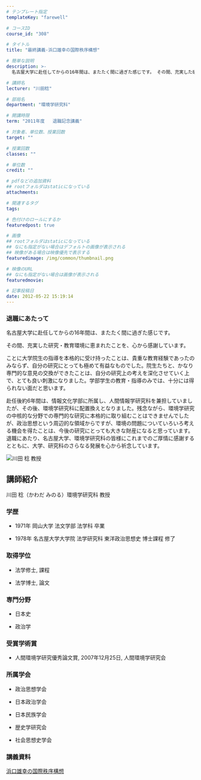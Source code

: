```yaml
---
# テンプレート指定
templateKey: "farewell"

# コースID
course_id: "308"

# タイトル
title: "最終講義-浜口雄幸の国際秩序構想"

# 簡単な説明
description: >-
  名古屋大学に赴任してからの16年間は、またたく間に過ぎた感じです。 その間、充実した研究・教育環境に恵まれたことを、心から感謝しています。 ことに大学院生の指導を本格的に受け持ったこと...

# 講師名
lecturer: "川田稔"

# 部局名
department: "環境学研究科"

# 開講時限
term: "2011年度	退職記念講義"

# 対象者、単位数、授業回数
target: ""

# 授業回数
classes: ""

# 単位数
credit: ""

# pdfなどの追加資料
## rootフォルダはstaticになっている
attachments: 

# 関連するタグ
tags:

# 色付けのロールにするか
featuredpost: true

# 画像
## rootフォルダはstaticになっている
## なにも指定がない場合はデフォルトの画像が表示される
## 映像がある場合は映像優先で表示する
featuredimage: /img/common/thumbnail.png

# 映像のURL
## なにも指定がない場合は画像が表示される
featuredmovie: 

# 記事投稿日
date: 2012-05-22 15:19:14
---
```


### 退職にあたって


名古屋大学に赴任してからの16年間は、またたく間に過ぎた感じです。

その間、充実した研究・教育環境に恵まれたことを、心から感謝しています。

ことに大学院生の指導を本格的に受け持ったことは、貴重な教育経験であったのみならず、自分の研究にとっても極めて有益なものでした。院生たちと、かなり専門的な意見の交換ができたことは、自分の研究上の考えを深化させていく上で、とても良い刺激になりました。学部学生の教育・指導のみでは、十分には得られない面だと思います。

赴任後約6年間は、情報文化学部に所属し、人間情報学研究科を兼担していましたが、その後、環境学研究科に配置換えとなりました。残念ながら、環境学研究の中核的な分野での専門的な研究に本格的に取り組むことはできませんでしたが、政治思想という周辺的な領域からですが、環境の問題についていろいろ考える機会を得たことは、今後の研究にとっても大きな財産になると思っています。退職にあたり、名古屋大学、環境学研究科の皆様にこれまでのご厚情に感謝するとともに、大学、研究科のさらなる発展を心から祈念しています。


![川田 稔 教授](/files/308/s_kawada.jpg) 

## 講師紹介


川田 稔（かわだ みのる）環境学研究科 教授


### 学歴



* 1971年 岡山大学 法文学部 法学科 卒業

* 1978年 名古屋大学大学院 法学研究科 東洋政治思想史 博士課程 修了

### 取得学位



* 法学修士, 課程

* 法学博士, 論文

### 専門分野



* 日本史

* 政治学

### 受賞学術賞



* 人間環境学研究優秀論文賞, 2007年12月25日, 人間環境学研究会

### 所属学会



* 政治思想学会

* 日本政治学会

* 日本民族学会

* 歴史学研究会

* 社会思想史学会


### 講義資料


[浜口雄幸の国際秩序構想](/files/308/m_kawada.pdf) 
